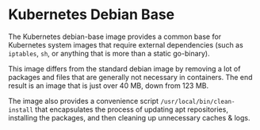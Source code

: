 # Kubernetes Debian Base

The Kubernetes debian-base image provides a common base for Kubernetes system images that require
external dependencies (such as `iptables`, `sh`, or anything that is more than a static go-binary).

This image differs from the standard debian image by removing a lot of packages and files that are
generally not necessary in containers. The end result is an image that is just over 40 MB, down from
123 MB.

The image also provides a convenience script `/usr/local/bin/clean-install` that encapsulates the
process of updating apt repositories, installing the packages, and then cleaning up unnecessary
caches & logs.
